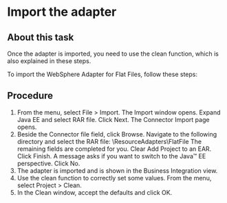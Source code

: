 <!-- image -->

# Import the adapter

## About this task

Once the adapter is imported, you need to use the clean
function, which is also explained in these steps.

To import
the WebSphere Adapter
for Flat Files, follow these steps:

## Procedure

1. From the menu, select File > Import.
The Import window opens. Expand Java
EE and select RAR file. Click Next.
The Connector Import page opens.
2. Beside the Connector file field, click Browse.
Navigate to the following directory and select the RAR file: 
<installdir>\ResourceAdapters\FlatFile<version
number>
The remaining fields are completed for you. 
Clear Add
Project to an EAR. Click Finish.
A message asks if you want to switch to the Java™ EE perspective. Click No.
3. The adapter is imported and is shown in the Business Integration
view.
4. Use the clean function to correctly set some values. From
the menu, select Project > Clean.
5. In the Clean window, accept the defaults
and click OK.